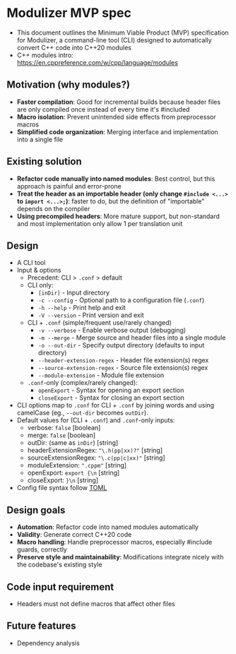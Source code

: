 # Modulizer MVP spec
- This document outlines the Minimum Viable Product (MVP) specification for Modulizer, a command-line tool (CLI) designed to automatically convert C++ code into C++20 modules
- C++ modules intro: https://en.cppreference.com/w/cpp/language/modules

## Motivation (why modules?)
- **Faster compilation**: Good for incremental builds because header files are only compiled once instead of every time it's #included
- **Macro isolation**: Prevent unintended side effects from preprocessor macros
- **Simplified code organization**: Merging interface and implementation into a single file

## Existing solution 
- **Refactor code manually into named modules**: Best control, but this approach is painful and error-prone
- **Treat the header as an importable header (only change ```#include <...>``` to ```import <...>;```)**: faster to do, but the definition of "importable" depends on the compiler
- **Using precompiled headers**: More mature support, but non-standard and most implementation only allow 1 per translation unit

## Design
- A CLI tool
- Input & options
    - Precedent: CLI > ```.conf``` > default
    - CLI only: 
        -  ```[inDir]``` - Input directory
        -  ```-c --config``` - Optional path to a configuration file (```.conf```)
        -  ```-h --help``` - Print help and exit
        -  ```-V --version``` - Print version and exit
    - CLI + ```.conf``` (simple/frequent use/rarely changed)
        -  ```-v --verbose``` - Enable verbose output (debugging)
        -  ```-m --merge``` - Merge source and header files into a single module
        -  ```-o --out-dir``` - Specify output directory (defaults to input directory)
        -  ```--header-extension-regex``` - Header file extension(s) regex
        -  ```--source-extension-regex``` - Source file extension(s) regex
        -  ```--module-extension``` - Module file extension
    - ```.conf```-only (complex/rarely changed):
        - ```openExport``` - Syntax for opening an export section
        - ```closeExport``` - Syntax for closing an export section
- CLI options map to ```.conf``` for CLI + ```.conf``` by joining words and using camelCase (eg., ```--out-dir``` becomes ```outDir```).
- Default values for (CLI + ```.conf```) and ```.conf```-only inputs:
    - verbose: ```false``` [boolean]
    - merge: ```false``` [boolean]
    - outDir: (same as ```inDir```) [string]
    - headerExtensionRegex: ```"\.h(pp|xx)?"``` [string]
    - sourceExtensionRegex: ```"\.c(pp|c|xx)"``` [string]
    - moduleExtension: ```".cppm"``` [string]
    - openExport: ```export {\n``` [string]
    - closeExport: ```}\n``` [string]
- Config file syntax follow [TOML](https://toml.io/en)

## Design goals
- **Automation**: Refactor code into named modules automatically
- **Validity**: Generate correct C++20 code
- **Macro handling**: Handle preprocessor macros, especially #include guards, correctly
- **Preserve style and maintainability**: Modifications integrate nicely with the codebase's existing style

## Code input requirement
- Headers must not define macros that affect other files

## Future features
- Dependency analysis
